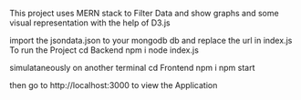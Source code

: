 This project uses MERN stack to Filter Data and show graphs and some visual representation with the help of D3.js

import the jsondata.json to your mongodb db and replace the url in index.js
To run the Project
cd Backend
npm i
node index.js

simulataneously on another terminal 
cd Frontend
npm i
npm start


then go to 
http://localhost:3000 to view the Application

